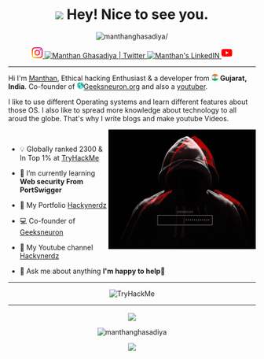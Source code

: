 <h1 align="center"><img src="https://emojis.slackmojis.com/emojis/images/1531849430/4246/blob-sunglasses.gif?1531849430" width="30"/> Hey! Nice to see you.</h1>

<p align="center"> <img src=https://komarev.com/ghpvc/?username=manthanghasadiya alt=manthanghasadiya/> </p>

<p align="center">
<a href="https://www.instagram.com/g_m_j_27_03/" >
  <img alt="Manthan's Insta" width="22px" src="/img/instagram.png" />
</a>
<a href="https://twitter.com/g_m_j_2703">
  <img alt="Manthan Ghasadiya | Twitter" width="22px" src="https://raw.githubusercontent.com/peterthehan/peterthehan/master/assets/twitter.svg" />
</a>
<a href="https://www.linkedin.com/in/manthan-ghasadiya-6322bb1a0/">
  <img alt="Manthan's LinkedIN" width="22px" src="https://raw.githubusercontent.com/peterthehan/peterthehan/master/assets/linkedin.svg" />
</a>
<a href="https://youtube.com/hackynerdz">
  <img alt="Manthan's YT channel" width="22px" src="/img/YT.png" />
</a>
</p>

-----

<p>Hi I'm <a href="https://github.com/manthanghasadiya">Manthan</a>, Ethical hacking Enthusiast & a developer from <img src="/img/india.png" width="14"/> <b>Gujarat, India</b>. Co-founder of <a href="https://www.geeksneuron.org"><img src="/img/worldwide.png" width="14">Geeksneuron.org</a> and also a <a href="https://youtube.com/hackynerdz">youtuber</a>.</p>
<p>I like to use different Operating systems and learn different features about those OS. I also like to spread more knowledge about technology to all aroud the globe. That's why I write blogs and make youtube Videos.</p>

<img src="/img/Hacking.gif" width="300" align='right'>

<br/>

- 💡 Globally ranked 2300 & In Top 1% at [TryHackMe]((https://tryhackme.com/p/Madintruder))

- 🌱 I’m currently learning **Web security From PortSwigger**

- 👾 My Portfolio [Hackynerdz](https://manthanghasadiya.github.io/hackynerdz/)

- 💻 Co-founder of [Geeksneuron](https://geeksneuron.org)

- 🎥 My Youtube channel [Hackynerdz](https://youtube.com/hackynerdz)

- 💬 Ask me about anything **I'm happy to help🤝**

----------

<div>
<p align="center">
  <img src="https://tryhackme-badges.s3.amazonaws.com/Madintruder.png?8" alt="TryHackMe">
</p>
</div>

----------

<div>
  <p align="center">
  <a href="https://github.com/ryo-ma/github-profile-trophy">
    <img align="center" margin="10" src="https://github-profile-trophy.vercel.app/?username=manthanghasadiya&column=7&margin-w=15&margin-h=15&theme=onedark"/>
  </a>
  </p>
</div>

<p align="center"> 
  <img src="https://github-readme-stats.vercel.app/api?username=manthanghasadiya&show_icons=true&theme=gotham" alt="manthanghasadiya" />
<p>
<p align="center">
  <IMG SRC="https://github-readme-stats.vercel.app/api/top-langs/?username=manthanghasadiya&theme=gotham&&layout=compact"/>
<p>
